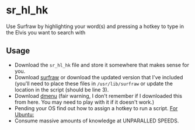 # sr_hl_hk
Use Surfraw by highlighting your word(s) and pressing a hotkey to type in the Elvis you want to search with

## Usage
- Download the `sr_hl_hk` file and store it somewhere that makes sense for you.
- Download [surfraw](https://gitlab.com/surfraw/Surfraw) or download the updated version that I've included (you'll need to place these files in `/usr/lib/surfraw` or update the location in the script (should be line 3).
- Download [dmenu](https://github.com/stilvoid/dmenu) (fair warning, I don't remember if I downloaded this from here. You may need to play with it if it doesn't work.)
- Pending your OS find out how to assign a hotkey to run a script. [For Ubuntu:](https://techwiser.com/custom-keyboard-shortcuts-ubuntu/)
- Consume massive amounts of knowledge at UNPARALLED SPEEDS.
